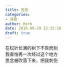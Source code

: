 ```yaml
---  
title: 告别  
categories:  
- 诗歌  
author: Herb  
date: 2016-09-29 22:32:18  
draft: true
---  
```

在松针长满的树下不告而别  
我害怕再一次经过这个地方  
思念被吹落下来，把我刺伤